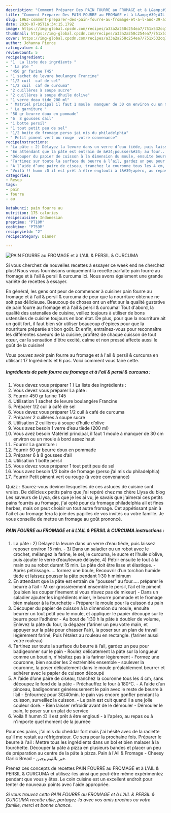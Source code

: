 ```yaml
---
description: "Comment Préparer Des PAIN FOURRE au FROMAGE et à L&amp;#39;AIL &amp;amp; PERSIL &amp;amp; CURCUMA"
title: "Comment Préparer Des PAIN FOURRE au FROMAGE et à L&amp;#39;AIL &amp;amp; PERSIL &amp;amp; CURCUMA"
slug: 1963-comment-preparer-des-pain-fourre-au-fromage-et-a-l-and-39-ail-and-amp-persil-and-amp-curcuma
date: 2020-07-05T16:34:15.179Z
image: https://img-global.cpcdn.com/recipes/a33a2a258c254ea7/751x532cq70/pain-fourre-au-fromage-et-a-lail-persil-curcuma-photo-principale-de-la-recette.jpg
thumbnail: https://img-global.cpcdn.com/recipes/a33a2a258c254ea7/751x532cq70/pain-fourre-au-fromage-et-a-lail-persil-curcuma-photo-principale-de-la-recette.jpg
cover: https://img-global.cpcdn.com/recipes/a33a2a258c254ea7/751x532cq70/pain-fourre-au-fromage-et-a-lail-persil-curcuma-photo-principale-de-la-recette.jpg
author: Johanna Pierce
ratingvalue: 4.4
reviewcount: 5
recipeingredient:
- "1  La liste des ingrdients "
- " La pte "
- "450 gr farine T45"
- "1 sachet de levure boulangre Francine"
- "1/2 cuil  caf de sel"
- "1/2 cuil  caf de curcuma"
- "2 cuillères à soupe sucre"
- "2 cuillères à soupe dhuile dolive"
- "1 verre deau tide 200 ml"
- " Matriel principal il faut 1 moule  manquer de 30 cm environ ou un moule  bord assez haut"
- " La garniture "
- "50 gr beurre doux en pommade"
- "6  8 gousses dail"
- "1 botte persil"
- "1 tout petit peu de sel"
- "1/2 boite de fromage perso jai mis du philadelphia"
- " Petit piment vert ou rouge  votre convenance"
recipeinstructions:
- "La pâte : 2) Délayez la levure dans un verre d’eau tiède, puis laissez reposer environ 15 min.   3) Dans un saladier ou un robot avec le crochet, mélangez la farine, le sel, le curcuma, le sucre et l’huile d’olive, puis ajouter le verre d’eau/levure délayée, 4) Pétrir ensuite le tout à la main ou au robot durant 15 min. La pâte doit être lisse et élastique. Après pétrissage..... formez une boule, Recouvrir d’un torchon humide tiède et laissez pousser la pâte pendant 1:30 h minimum"
- "En attendant que la pâte est entrain de &#34;pousser&#34; au four..... préparer le beurre à l’ail  Mixer grossièrement ensemble le persil, l’ail et le piment (ou bien les couper finement si vous n’avez pas de mixeur)  Dans un saladier ajouter les ingrédients mixer, le beurre pommade et le fromage bien malaxer à la fourchette Préparer le moule pour la cuisson du pain"
- "Découper du papier de cuisson à la dimension du moule, ensuite beurrer un tout petit peu le moule, et appliquer le papier découpé sur le beurre pour l&#39;adhérer Au bout de 1:30 h la pâte à doubler de volume, Enlevez la pâte du four, la dégazer (fariner un peu votre main, et appuyer sur la pâte pour chasser l&#39;air), la poser sur un plan de travail légèrement fariné, Puis l’étalez au rouleau en rectangle. (fariner aussi votre rouleau)"
- "Tartinez sur toute la surface du beurre à l’ail, gardez un peu pour badigeonner sur le pain Roulez délicatement la pâte sur la longueur comme un boudin, n&#39;hésitez pas à la fariner légèrement Formez une couronne, bien souder les 2 extrémités ensemble soulever la couronne, la poser délicatement dans le moule préalablement beurrer et adhérer avec le papier de cuisson découpé"
- "A l’aide d’une paire de ciseau, tranchez la couronne tous les 4 cm, sans découpez le fond de la pâte Préchauffez le four à 180°C. A l’aide d’un pinceau, badigeonnez généreusement le pain avec le reste de beurre à l’ail Enfournez pour 30/40min. le pain vas encore gonfler pendant la cuisson, surveillez la cuisson. Le pain est cuit quand il a une jolie couleur doré. Bien laisser refroidir avant de le démouler Démouler le pain, le poser sur un plat de service"
- "Voilà !! humm :D il est prêt à être englouti à l&#39;apéro, au repas ou à n&#39;importe quel moment de la journée"
categories:
- Resep
tags:
- pain
- fourre
- au

katakunci: pain fourre au 
nutrition: 175 calories
recipecuisine: Indonesian
preptime: "PT10M"
cooktime: "PT59M"
recipeyield: "2"
recipecategory: Dinner

---
```



![PAIN FOURRE au FROMAGE et à L&#39;AIL &amp; PERSIL &amp; CURCUMA](https://img-global.cpcdn.com/recipes/a33a2a258c254ea7/751x532cq70/pain-fourre-au-fromage-et-a-lail-persil-curcuma-photo-principale-de-la-recette.jpg)

Si vous cherchez de nouvelles recettes à essayer ce week end ne cherchez plus! Nous vous fournissons uniquement la recette parfaite pain fourre au fromage et à l&#39;ail &amp; persil &amp; curcuma ici. Nous avons également une grande variété de recettes à essayer.

En général, les gens ont peur de commencer à cuisiner pain fourre au fromage et à l&#39;ail &amp; persil &amp; curcuma de peur que la nourriture obtenue ne soit pas délicieuse. Beaucoup de choses ont un effet sur la qualité gustative de pain fourre au fromage et à l&#39;ail &amp; persil &amp; curcuma! Tout d'abord, la qualité des ustensiles de cuisine, veillez toujours à utiliser de bons ustensiles de cuisine toujours en bon état. De plus, pour que la nourriture ait un goût fort, il faut bien sûr utiliser beaucoup d'épices pour que la nourriture préparée ait bon goût. Et enfin, entraînez-vous pour reconnaître les différentes saveurs de la cuisine, profitez de chaque cuisson de tout cœur, car la sensation d'être excité, calme et non pressé affecte aussi le goût de la cuisine!

<!--inarticleads1-->

Vous pouvez avoir pain fourre au fromage et à l&#39;ail &amp; persil &amp; curcuma en utilisant 17 Ingrédients et 6 pas. Voici comment vous faire cette.

##### Ingrédients de pain fourre au fromage et à l&#39;ail &amp; persil &amp; curcuma :

1. Vous devez vous préparer 1 ) La liste des ingrédients :
1. Vous devez vous préparer  La pâte :
1. Fournir 450 gr farine T45
1. Utilisation 1 sachet de levure boulangère Francine
1. Préparer 1/2 cuil à café de sel
1. Vous devez vous préparer 1/2 cuil à café de curcuma
1. Préparer 2 cuillères à soupe sucre
1. Utilisation 2 cuillères à soupe d’huile d’olive
1. Vous avez besoin 1 verre d’eau tiède (200 ml)
1. Vous avez besoin  Matériel principal, il faut 1 moule à manquer de 30 cm environ ou un moule à bord assez haut
1. Fournir  La garniture :
1. Fournir 50 gr beurre doux en pommade
1. Préparer 6 à 8 gousses d’ail
1. Utilisation 1 botte persil
1. Vous devez vous préparer 1 tout petit peu de sel
1. Vous avez besoin 1/2 boite de fromage (perso j’ai mis du philadelphia)
1. Fournir  Petit piment vert ou rouge (à votre convenance)


Quizz : Saurez-vous deviner lesquelles de ces astuces de cuisine sont vraies. De délicieux petits pains que j&#39;ai repéré chez ma chère Llysa du blog Les saveurs de Llysa, dès que je les ai vu, je savais que j&#39;aimerai ces petits pains fourrés au fromage, j&#39;ai opté pour du fromage philadelphia ail et fines herbes, mais on peut choisir un tout autre fromage. Cet appétissant pain à l&#39;ail et au fromage fera la joie des papilles de vos invités ou votre famille. Je vous conseille de mettre un fromage au goût prononcé. 

<!--inarticleads2-->

##### PAIN FOURRE au FROMAGE et à L&#39;AIL &amp; PERSIL &amp; CURCUMA instructions :

1. La pâte : 2) Délayez la levure dans un verre d’eau tiède, puis laissez reposer environ 15 min.  -  3) Dans un saladier ou un robot avec le crochet, mélangez la farine, le sel, le curcuma, le sucre et l’huile d’olive, puis ajouter le verre d’eau/levure délayée, 4) Pétrir ensuite le tout à la main ou au robot durant 15 min. La pâte doit être lisse et élastique. - Après pétrissage..... formez une boule, Recouvrir d’un torchon humide tiède et laissez pousser la pâte pendant 1:30 h minimum
1. En attendant que la pâte est entrain de &#34;pousser&#34; au four..... préparer le beurre à l’ail  - Mixer grossièrement ensemble le persil, l’ail et le piment (ou bien les couper finement si vous n’avez pas de mixeur)  - Dans un saladier ajouter les ingrédients mixer, le beurre pommade et le fromage bien malaxer à la fourchette - Préparer le moule pour la cuisson du pain
1. Découper du papier de cuisson à la dimension du moule, ensuite beurrer un tout petit peu le moule, et appliquer le papier découpé sur le beurre pour l&#39;adhérer - Au bout de 1:30 h la pâte à doubler de volume, Enlevez la pâte du four, la dégazer (fariner un peu votre main, et appuyer sur la pâte pour chasser l&#39;air), la poser sur un plan de travail légèrement fariné, Puis l’étalez au rouleau en rectangle. (fariner aussi votre rouleau)
1. Tartinez sur toute la surface du beurre à l’ail, gardez un peu pour badigeonner sur le pain - Roulez délicatement la pâte sur la longueur comme un boudin, n&#39;hésitez pas à la fariner légèrement - Formez une couronne, bien souder les 2 extrémités ensemble - soulever la couronne, la poser délicatement dans le moule préalablement beurrer et adhérer avec le papier de cuisson découpé
1. A l’aide d’une paire de ciseau, tranchez la couronne tous les 4 cm, sans découpez le fond de la pâte - Préchauffez le four à 180°C. - A l’aide d’un pinceau, badigeonnez généreusement le pain avec le reste de beurre à l’ail - Enfournez pour 30/40min. le pain vas encore gonfler pendant la cuisson, surveillez la cuisson. - Le pain est cuit quand il a une jolie couleur doré. - Bien laisser refroidir avant de le démouler - Démouler le pain, le poser sur un plat de service
1. Voilà !! humm :D il est prêt à être englouti - à l&#39;apéro, au repas ou à n&#39;importe quel moment de la journée


Pour ces pains, j&#39;ai mis du cheddar fort mais j&#39;ai hésité avec de la raclette qu&#39;il me restait au réfrigérateur. Ce sera pour la prochaine fois. Préparer le beurre à l&#39;ail : Mettre tous les ingrédients dans un bol et bien malaxer à la fourchette. Découper la pâte à pizza en plusieurs bandes et placer un peu de préparation au centre de la pâte à pizza. Pain à l&#39;Ail &amp; Fromage - Cheesy Garlic Bread - خبز بالثوم وجبن. 

<!--inarticleads1-->

<p>
Prenez ces concepts de recettes PAIN FOURRE au FROMAGE et à L&#39;AIL &amp; PERSIL &amp; CURCUMA et utilisez-les ainsi que peut-être même expérimentez pendant que vous y êtes. Le coin cuisine est un excellent endroit pour tenter de nouveaux points avec l'aide appropriée.
</p>

<p>
<i>Si vous trouvez cette PAIN FOURRE au FROMAGE et à L&#39;AIL &amp; PERSIL &amp; CURCUMA recette utile, partagez-la avec vos amis proches ou votre famille, merci et bonne chance.</i>
</p>
